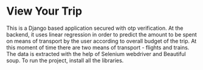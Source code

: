 # View Your Trip
 
This is a Django based application secured with otp verification. At the backend, it uses linear regression in order to predict the amount to be spent on means of transport by the user according to overall budget of the trip. At this moment of time there are two means of transport - flights and trains. The data is extracted with the help of Selenium webdriver and Beautiful soup. 
To run the project, install all the libraries.
